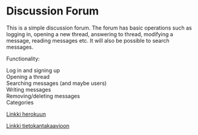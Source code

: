# Discussion Forum

This is a simple discussion forum. The forum has basic operations such
as logging in, opening a new thread, answering to thread, modifying 
a message, reading messages etc. It will also be possible to search 
messages.

Functionality:

Log in and signing up  
Opening a thread  
Searching messages (and maybe users)    
Writing messages  
Removing/deleting messages  
Categories

[Linkki herokuun](https://desolate-brushlands-10650.herokuapp.com/)

[Linkki tietokantakaavioon](https://github.com/mrasola/keskustelufoorumi/blob/master/documentation/DB_table.md)

